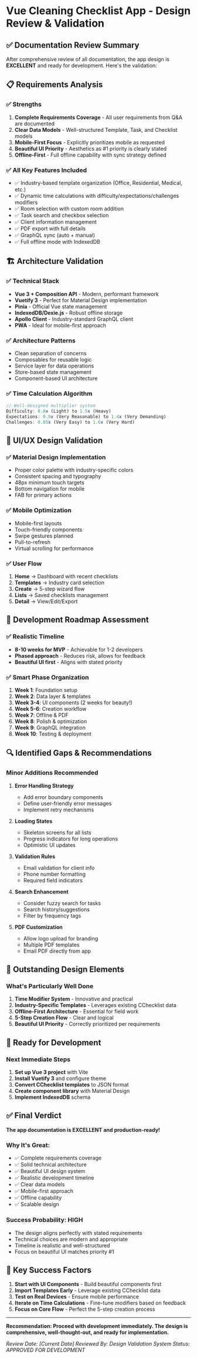 # Vue Cleaning Checklist App - Design Review & Validation

## ✅ Documentation Review Summary

After comprehensive review of all documentation, the app design is **EXCELLENT** and ready for development. Here's the validation:

## 📋 Requirements Analysis

### ✅ Strengths
1. **Complete Requirements Coverage** - All user requirements from Q&A are documented
2. **Clear Data Models** - Well-structured Template, Task, and Checklist models
3. **Mobile-First Focus** - Explicitly prioritizes mobile as requested
4. **Beautiful UI Priority** - Aesthetics as #1 priority is clearly stated
5. **Offline-First** - Full offline capability with sync strategy defined

### ✅ All Key Features Included
- ✅ Industry-based template organization (Office, Residential, Medical, etc.)
- ✅ Dynamic time calculations with difficulty/expectations/challenges modifiers
- ✅ Room selection with custom room addition
- ✅ Task search and checkbox selection
- ✅ Client information management
- ✅ PDF export with full details
- ✅ GraphQL sync (auto + manual)
- ✅ Full offline mode with IndexedDB

## 🏗️ Architecture Validation

### ✅ Technical Stack
- **Vue 3 + Composition API** - Modern, performant framework
- **Vuetify 3** - Perfect for Material Design implementation
- **Pinia** - Official Vue state management
- **IndexedDB/Dexie.js** - Robust offline storage
- **Apollo Client** - Industry-standard GraphQL client
- **PWA** - Ideal for mobile-first approach

### ✅ Architecture Patterns
- Clean separation of concerns
- Composables for reusable logic
- Service layer for data operations
- Store-based state management
- Component-based UI architecture

### ✅ Time Calculation Algorithm
```javascript
// Well-designed multiplier system
Difficulty: 0.8x (Light) to 1.5x (Heavy)
Expectations: 0.9x (Very Reasonable) to 1.4x (Very Demanding)
Challenges: 0.85x (Very Easy) to 1.6x (Very Hard)
```

## 🎨 UI/UX Design Validation

### ✅ Material Design Implementation
- Proper color palette with industry-specific colors
- Consistent spacing and typography
- 48px minimum touch targets
- Bottom navigation for mobile
- FAB for primary actions

### ✅ Mobile Optimization
- Mobile-first layouts
- Touch-friendly components
- Swipe gestures planned
- Pull-to-refresh
- Virtual scrolling for performance

### ✅ User Flow
1. **Home** → Dashboard with recent checklists
2. **Templates** → Industry card selection
3. **Create** → 5-step wizard flow
4. **Lists** → Saved checklists management
5. **Detail** → View/Edit/Export

## 📅 Development Roadmap Assessment

### ✅ Realistic Timeline
- **8-10 weeks for MVP** - Achievable for 1-2 developers
- **Phased approach** - Reduces risk, allows for feedback
- **Beautiful UI first** - Aligns with stated priority

### ✅ Smart Phase Organization
1. **Week 1**: Foundation setup
2. **Week 2**: Data layer & templates
3. **Week 3-4**: UI components (2 weeks for beauty!)
4. **Week 5-6**: Creation workflow
5. **Week 7**: Offline & PDF
6. **Week 8**: Polish & optimization
7. **Week 9**: GraphQL integration
8. **Week 10**: Testing & deployment

## 🔍 Identified Gaps & Recommendations

### Minor Additions Recommended

1. **Error Handling Strategy**
   - Add error boundary components
   - Define user-friendly error messages
   - Implement retry mechanisms

2. **Loading States**
   - Skeleton screens for all lists
   - Progress indicators for long operations
   - Optimistic UI updates

3. **Validation Rules**
   - Email validation for client info
   - Phone number formatting
   - Required field indicators

4. **Search Enhancement**
   - Consider fuzzy search for tasks
   - Search history/suggestions
   - Filter by frequency tags

5. **PDF Customization**
   - Allow logo upload for branding
   - Multiple PDF templates
   - Email PDF directly from app

## 💎 Outstanding Design Elements

### What's Particularly Well Done
1. **Time Modifier System** - Innovative and practical
2. **Industry-Specific Templates** - Leverages existing CChecklist data
3. **Offline-First Architecture** - Essential for field work
4. **5-Step Creation Flow** - Clear and logical
5. **Beautiful UI Priority** - Correctly prioritized per requirements

## 🚀 Ready for Development

### Next Immediate Steps
1. **Set up Vue 3 project** with Vite
2. **Install Vuetify 3** and configure theme
3. **Convert CChecklist templates** to JSON format
4. **Create component library** with Material Design
5. **Implement IndexedDB** schema

## ✅ Final Verdict

**The app documentation is EXCELLENT and production-ready!**

### Why It's Great:
- ✅ Complete requirements coverage
- ✅ Solid technical architecture
- ✅ Beautiful UI design system
- ✅ Realistic development timeline
- ✅ Clear data models
- ✅ Mobile-first approach
- ✅ Offline capability
- ✅ Scalable design

### Success Probability: **HIGH**
- The design aligns perfectly with stated requirements
- Technical choices are modern and appropriate
- Timeline is realistic and well-structured
- Focus on beautiful UI matches priority #1

## 🎯 Key Success Factors

1. **Start with UI Components** - Build beautiful components first
2. **Import Templates Early** - Leverage existing CChecklist data
3. **Test on Real Devices** - Ensure mobile performance
4. **Iterate on Time Calculations** - Fine-tune modifiers based on feedback
5. **Focus on Core Flow** - Perfect the 5-step creation process

---

**Recommendation: Proceed with development immediately. The design is comprehensive, well-thought-out, and ready for implementation.**

*Review Date: [Current Date]*
*Reviewed By: Design Validation System*
*Status: APPROVED FOR DEVELOPMENT*